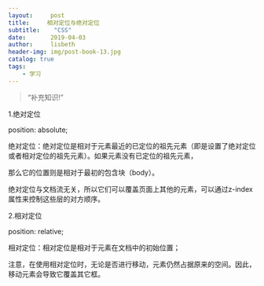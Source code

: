 ```yaml
---
layout:     post
title:     相对定位与绝对定位
subtitle:    "CSS"
date:       2019-04-03
author:     lisbeth
header-img: img/post-book-13.jpg
catalog: true
tags:
    - 学习
---
```


> “补充知识!”

1.绝对定位

position: absolute;

绝对定位：绝对定位是相对于元素最近的已定位的祖先元素（即是设置了绝对定位或者相对定位的祖先元素）。如果元素没有已定位的祖先元素，

那么它的位置则是相对于最初的包含块（body）。

绝对定位与文档流无关，所以它们可以覆盖页面上其他的元素，可以通过z-index属性来控制这些层的对方顺序。

2.相对定位

position: relative;

相对定位：相对定位是相对于元素在文档中的初始位置；

注意，在使用相对定位时，无论是否进行移动，元素仍然占据原来的空间。因此，移动元素会导致它覆盖其它框。
